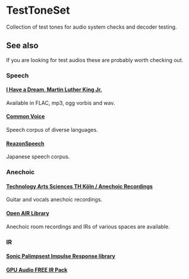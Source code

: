 # TestToneSet

Collection of test tones for audio system checks and decoder testing.  

## See also

If you are looking for test audios these are probably worth checking out.  

### Speech

#### [I Have a Dream, Martin Luther King Jr.](https://archive.org/details/MLKDream)

Available in FLAC, mp3, ogg vorbis and wav.  


#### [Common Voice](https://commonvoice.mozilla.org/)

Speech corpus of diverse languages.  


#### [ReazonSpeech](https://research.reazon.jp/projects/ReazonSpeech/index.html)

Japanese speech corpus.  


### Anechoic

#### [Technology Arts Sciences TH Köln / Anechoic Recordings](http://audiogroup.web.th-koeln.de/anechoic.html)
 
Guitar and vocals anechoic recordings.  


#### [Open AIR Library](https://www.openair.hosted.york.ac.uk/)

Anechoic room recordings and IRs of various spaces are available.  


### IR

#### [Sonic Palimpsest Impulse Response library](https://research.kent.ac.uk/sonic-palimpsest/impulse-responses/)

#### [GPU Audio FREE IR Pack](https://www.soundonsound.com/news/gpu-audio-offering-free-impulse-responses)

